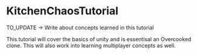 # KitchenChaosTutorial

TO_UPDATE -> Write about concepts learned in this tutorial

This tutorial will cover the basics of unity and is essentisal an Overcooked clone. 
This will also work into learning multiplayer concepts as well.
